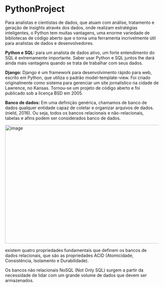 # PythonProject
Para analistas e cientistas de dados, que atuam com análise, tratamento e geração de insights através dos dados, onde realizam estratégias inteligentes, o Python tem muitas vantagens, uma enorme variedade de bibliotecas de código aberto que o torna uma ferramenta incrivelmente útil para analistas de dados e desenvolvedores.

**Python e SQL:**
para um analista de dados ativo, um forte entendimento do SQL é extremamente importante.
Saber usar Python e SQL juntos lhe dará ainda mais vantagens quando se trata de trabalhar com seus dados.

**Django:**
Django é um framework para desenvolvimento rápido para web, escrito em Python, que utiliza o padrão model-template-view. Foi criado originalmente como sistema para gerenciar um site jornalístico na cidade de Lawrence, no Kansas. Tornou-se um projeto de código aberto e foi publicado sob a licença BSD em 2005. 

**Banco de dados:**
Em uma definição genérica, chamamos de banco de dados qualquer entidade capaz de coletar e organizar arquivos de dados. (nield, 2016).
Ou seja, todos os bancos relacionais e não-relacionais, tabelas e afins podem ser considerados banco de dados.

<img width="804" height="389" alt="image" src="https://github.com/user-attachments/assets/cf9c9910-d3d5-400d-bff4-31616a0eb617" />

existem quatro propriedades fundamentais que definem os bancos de dados relacionais, que são as propriedades ACID (Atomicidade, Consistência, Isolamento e Durabilidade).

Os bancos não relacionais NoSQL (Not Only SQL) surgem a partir da necessidade de lidar com um grande volume de dados que devem ser armazenados.




